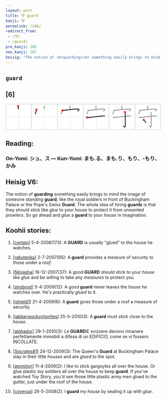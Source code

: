 ```yaml
---
layout: post
title: 守 guard
kanji: 守
permalink: /186/
redirect_from:
 - /守/
 - /guard/
pre_kanji: 185
nex_kanji: 187
heisig: "The notion of <b>guarding</b> something easily brings to mind the image of someone standing <b>guard</b>, like the royal soldiers in front of Buckingham Palace or the Pope's Swiss <b>Guard</b>. The whole idea of hiring <b>guards</b> is that they should stick like <i>glue</i> to your <i>house</i> to protect it from unwanted prowlers. So go ahead and <i>glue</i> a <b>guard</b> to your <i>house</i> in imagination."
---
```


## `guard`

## [6]

<div class="stroke"><img src="../images/E5AE88.png" /></div>

## Reading:

### On-Yomi: シュ、ス &mdash; Kun-Yomi: まも.る、まも.り、もり、-もり、かみ

## Heisig V6:

The notion of <b>guarding</b> something easily brings to mind the image of someone standing <b>guard</b>, like the royal soldiers in front of Buckingham Palace or the Pope's Swiss <b>Guard</b>. The whole idea of hiring <b>guards</b> is that they should stick like <i>glue</i> to your <i>house</i> to protect it from unwanted prowlers. So go ahead and <i>glue</i> a <b>guard</b> to your <i>house</i> in imagination.

## Koohii stories:

1) [<a href="http://kanji.koohii.com/profile/certain">certain</a>] 5-4-2006(173): A<strong> GUARD</strong> is usually &quot;glued&quot; to the house he watches.

2) [<a href="http://kanji.koohii.com/profile/rakutenka">rakutenka</a>] 2-7-2007(65): A<strong> guard</strong> provides a <em>measure</em> of security to those under a <em>roof</em>.

3) [<a href="http://kanji.koohii.com/profile/Ninjasha">Ninjasha</a>] 16-12-2007(37): A good<strong> GUARD</strong> should stick to your <em>house</em> like <em>glue</em> and be willing to take any <em>measures</em> to protect you.

4) [<a href="http://kanji.koohii.com/profile/strobrod">strobrod</a>] 5-4-2009(12): A good<strong> guard</strong> never leaves the <em>house</em> he watches over. He&#039;s practically <em>glued</em> to it.

5) [<a href="http://kanji.koohii.com/profile/jshield1">jshield1</a>] 21-4-2009(6): A<strong> guard</strong> gives those under a roof a measure of security.

6) [<a href="http://kanji.koohii.com/profile/jabberwockychortles">jabberwockychortles</a>] 25-5-2010(3): A<strong> guard</strong> must <em>stick</em> close to the <em>house</em>.

7) [<a href="http://kanji.koohii.com/profile/alphador">alphador</a>] 29-1-2010(3): Le<strong> GUARD</strong>IE svizzere devono rimanere perfettamente immobili a difesa di un EDIFICIO, come se vi fossero INCOLLATE.

8) [<a href="http://kanji.koohii.com/profile/Socrates81">Socrates81</a>] 24-12-2009(3): The Queen&#039;s<strong> Guard</strong> at Buckingham Palace stay in their little <em>houses</em> and are <em>glued</em> to the spot.

9) [<a href="http://kanji.koohii.com/profile/atomiton">atomiton</a>] 11-4-2009(2): I like to stick gargoyles all over the house. Or glue plastic toy soldiers all over the house to keep<strong> guard</strong>. If you&#039;ve watched Toy Story, you&#039;d see those little plastic army men glued to the gutter, just under the roof of the house.

10) [<a href="http://kanji.koohii.com/profile/coverup">coverup</a>] 28-5-2008(2): I<strong> guard</strong> my <em>house</em> by sealing it up with <em>glue</em>.
